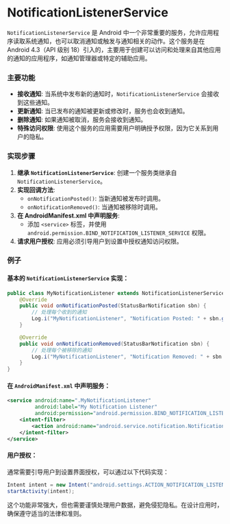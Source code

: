 # NotificationListenerService

`NotificationListenerService` 是 Android 中一个非常重要的服务，允许应用程序读取系统通知，也可以取消通知或触发与通知相关的动作。这个服务是在 Android 4.3（API 级别 18）引入的，主要用于创建可以访问和处理来自其他应用的通知的应用程序，如通知管理器或特定的辅助应用。

### 主要功能

- **接收通知**: 当系统中发布新的通知时，`NotificationListenerService` 会接收到这些通知。
- **更新通知**: 当已发布的通知被更新或修改时，服务也会收到通知。
- **删除通知**: 如果通知被取消，服务会接收到通知。
- **特殊访问权限**: 使用这个服务的应用需要用户明确授予权限，因为它关系到用户的隐私。

### 实现步骤

1. **继承 `NotificationListenerService`**: 创建一个服务类继承自 `NotificationListenerService`。
2. **实现回调方法**:
   - `onNotificationPosted()`: 当新通知被发布时调用。
   - `onNotificationRemoved()`: 当通知被移除时调用。
3. **在 AndroidManifest.xml 中声明服务**:
   - 添加 `<service>` 标签，并使用 `android.permission.BIND_NOTIFICATION_LISTENER_SERVICE` 权限。
4. **请求用户授权**: 应用必须引导用户到设置中授权通知访问权限。

### 例子

#### 基本的 `NotificationListenerService` 实现：

```java
public class MyNotificationListener extends NotificationListenerService {
    @Override
    public void onNotificationPosted(StatusBarNotification sbn) {
        // 处理每个收到的通知
        Log.i("MyNotificationListener", "Notification Posted: " + sbn.getPackageName());
    }

    @Override
    public void onNotificationRemoved(StatusBarNotification sbn) {
        // 处理每个被移除的通知
        Log.i("MyNotificationListener", "Notification Removed: " + sbn.getPackageName());
    }
}
```

#### 在 `AndroidManifest.xml` 中声明服务：

```xml
<service android:name=".MyNotificationListener"
         android:label="My Notification Listener"
         android:permission="android.permission.BIND_NOTIFICATION_LISTENER_SERVICE">
    <intent-filter>
        <action android:name="android.service.notification.NotificationListenerService" />
    </intent-filter>
</service>
```

#### 用户授权：

通常需要引导用户到设置界面授权，可以通过以下代码实现：

```java
Intent intent = new Intent("android.settings.ACTION_NOTIFICATION_LISTENER_SETTINGS");
startActivity(intent);
```

这个功能非常强大，但也需要谨慎处理用户数据，避免侵犯隐私。在设计应用时，确保遵守适当的法律和准则。